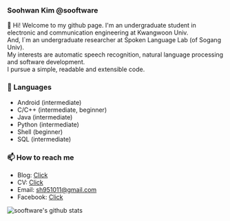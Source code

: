 ### Soohwan Kim @sooftware  
  
👋 Hi! Welcome to my github page. I'm an undergraduate student in electronic and communication engineering at Kwangwoon Univ.   
And, I`m an undergraduate researcher at Spoken Language Lab (of Sogang Univ).   
My interests are automatic speech recognition, natural language processing and software development.   
I pursue a simple, readable and extensible code.  
  
### 🔭 Languages  
* Android (intermediate)  
* C/C++ (intermediate, beginner)  
* Java (intermediate)  
* Python (intermediate)  
* Shell (beginner)
* SQL (intermediate)  

### 📫 How to reach me
* Blog: [Click](https://blog.naver.com/sooftware)
* CV: [Click](https://github.com/sooftware/sooftware/blob/master/CV.pdf)
* Email: sh951011@gmail.com
* Facebook: [Click](https://facebook.com/sooftware95)
  
![sooftware's github stats](https://github-readme-stats.vercel.app/api?username=sooftware&show_icons=true$hide_border=true)  
  
<!--
**sooftware/sooftware** is a ✨ _special_ ✨ repository because its `README.md` (this file) appears on your GitHub profile.
  
Here are some ideas to get you started:

- 🔭 I’m currently working on ...
- 🌱 I’m currently learning ...
- 👯 I’m looking to collaborate on ...
- 🤔 I’m looking for help with ...
- 💬 Ask me about ...
- 📫 How to reach me: ...
- 😄 Pronouns: ...
- ⚡ Fun fact: ...
-->
